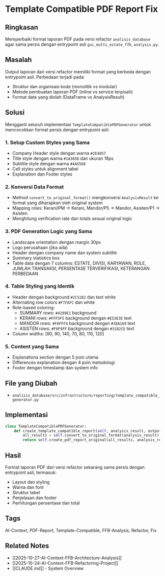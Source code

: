 # Template Compatible PDF Report Fix

## Ringkasan
Memperbaiki format laporan PDF pada versi refactor `analisis_database` agar sama persis dengan entrypoint asli `gui_multi_estate_ffb_analysis.py`.

## Masalah
Output laporan dari versi refactor memiliki format yang berbeda dengan entrypoint asli. Perbedaan terjadi pada:
- Struktur dan organisasi kode (monolitik vs modular)
- Metode pembuatan laporan PDF (inline vs service terpisah)
- Format data yang diolah (DataFrame vs AnalysisResult)

## Solusi
Mengganti seluruh implementasi `TemplateCompatiblePDFGenerator` untuk mencocokkan format persis dengan entrypoint asli:

### 1. Setup Custom Styles yang Sama
- Company Header style dengan warna `#2E4057`
- Title style dengan warna `#1A365D` dan ukuran 18px
- Subtitle style dengan warna `#4A5568`
- Cell styles untuk alignment tabel
- Explanation dan Footer styles

### 2. Konversi Data Format
- Method `convert_to_original_format()` mengkonversi `AnalysisResult` ke format yang diharapkan oleh original system
- Mapping roles: Kerani/PM → Kerani, Mandor/P5 → Mandor, Asisten/P1 → Asisten
- Menghitung verification rate dan totals sesuai original logic

### 3. PDF Generation Logic yang Sama
- Landscape orientation dengan margin 30px
- Logo perusahaan (jika ada)
- Header dengan company name dan system subtitle
- Summary statistics box
- Table data dengan 7 columns: ESTATE, DIVISI, KARYAWAN, ROLE, JUMLAH TRANSAKSI, PERSENTASE TERVERIFIKASI, KETERANGAN PERBEDAAN

### 4. Table Styling yang Identik
- Header dengan background `#2C5282` dan text white
- Alternating row colors `#F7FAFC` dan white
- Role-based coloring:
  - SUMMARY rows: `#4299E1` background
  - KERANI rows: `#FFF5F5` background dengan `#E53E3E` text
  - MANDOR rows: `#F0FFF4` background dengan `#38A169` text
  - ASISTEN rows: `#F0F9FF` background dengan `#3182CE` text
- Column widths: [90, 90, 140, 70, 80, 110, 120]

### 5. Content yang Sama
- Explanations section dengan 5 poin utama
- Differences explanation dengan 4 poin metodologi
- Footer dengan timestamp dan system info

## File yang Diubah
- `analisis_database/src/infrastructure/reporting/template_compatible_generator.py`

## Implementasi
```python
class TemplateCompatiblePDFGenerator:
    def create_template_compatible_report(self, analysis_result, output_path):
        all_results = self.convert_to_original_format(analysis_result)
        return self.create_pdf_report_original(all_results, analysis_result, output_path)
```

## Hasil
Format laporan PDF dari versi refactor sekarang sama persis dengan entrypoint asli, termasuk:
- Layout dan styling
- Warna dan font
- Struktur tabel
- Penjelasan dan footer
- Perhitungan persentase dan total

## Tags
AI-Context, PDF-Report, Template-Compatible, FFB-Analysis, Refactor, Fix

## Related Notes
- [[2025-10-27-AI-Context-FFB-Architecture-Analysis]]
- [[2025-10-24-AI-Context-FFB-Refactoring-Project]]
- [[CLAUDE.md]] - System Overview